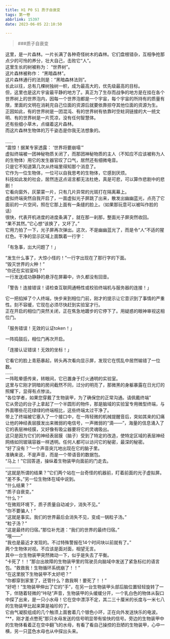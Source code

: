 ```yaml
---
title: H1 P0 S1 质子自衰变
tags: 第一卷
abbrlink: 15397
date: 2023-06-05 22:10:50

---
```


> ###质子自衰变

这里，是一片森林。一片长满了各种奇怪树木的森林。它们盘根错杂，互相争抢那点少的可怜的养分，壮大自己，击败它“人”。<br>
这里生长的树被称为： “世界树”。<br>
这片森林被称作： “黑暗森林”。<br>
这片森林通行的法则是：“黑暗森林法则”。<br>
长此以往，总有几棵树独树一帜，成为最高大的，优先级最高的目标。<br>
但，这里也是这片宇宙最平静的地方了。真正为了生存而战争的地方是在挂在各个世界树上的世界泡内，因每一个世界泡都是一个宇宙，每个宇宙的所持有的质量有限，里面的文明在消耗完自己位面的资源后就要依靠掠夺其他位面的资源为生。<br>
正因如此，有的世界树是一团混沌、有的世界树有依靠时空蛀洞链接的大一统文明、有的世界树是一片荒凉，没有任何智慧体。<br>
还有些细小草木，点缀着这片森林。<br>
而这片森林生物体的万千姿态是你我无法想象的。<br><br>
……<br>
“震惊！据某专家透露： ‘世界将要崩塌’”<br>
虚拟终端被一团神秘物质关闭了，而那团神秘物质的主人（不知应不应该被称为人的生物体）用它的发生器官叹了口气，居然还有细微电音。<br>
只是它不知道第几次从终端里得知那个消息了。<br>
它作为一位生物体，一位可以自我思考的生物体，它感到厌烦。<br>
科技如此发的社会，居然连这点谣言都无法杜绝，真是可悲，可以算作悲剧中的悲剧！<br>
它看向窗外，灰蒙蒙一片，只有几片异常的光斑打在隔离幕上。<br>
虚拟终端突然自我开启了，一面虚拟光子屏跳了出来，散发出幽幽蓝光，点亮了它面前的一片空间，照在它那上面有一条缝的脸上。（如果那玩意可以被叫作脸的话）<br>
很快，代表开机进度的进度条满了，就在那一刹那，整面光子屏突然收回。<br>
“果不其然。”它心想“该换了，又坏了。”<br>
它用力拍了一下，光子屏再次弹出。这次，不是幽幽蓝光了，而是令“人”不适的猩红色。干净的显示区域上面飘着一行字：

「有急事，出大问题了！」<br> 

“发生什么事了，大惊小怪的！”一行字出现在了那行字的下面。<br>
“毁灭世界的火种！”<br>
“你还在实验室吗？”<br>
一行发送成功静静的悬浮在屏幕中，许久都没有回音。

「警告！连接错误！请检查互联网通畅性或校验终端机与服务器的连接！」

它一把掐掉了个人终端，快步来到相位门前，刚才的提示让它意识到了事情的严重性。刻不容缓，它现在必须尽快赶到实验室才行。<br>
正在开启的相位门突然关闭，正在焦急地踱步的它停下了。用疑惑的眼神审视这相位门。<br>

「服务错误！无效的认证token！」<br>

一阵捣鼓后，相位门再次开启。<br>

「连接认证错误！无效的坐标！」<br>

它看它的脸上青筋暴起，转头再次看向显示屏，发现它在慌乱中居然输错了一位数。<br>
……<br>
一阵眩晕感传来，转眼间，它已置身于灯火通明的实验室。<br>
这里与它刚才阴暗的房间截然不同，过分的明亮了，那微黑的身躯暴露在日光灯的照耀下，显得有点惨淡。<br>
“各位学者，如果您穿戴了生物装甲，为了确保您的正常沟通。请佩戴终端”<br>
它从旁边的台子上拿起了一个半圆形的物件，那是脑域的实验室专用微型终端，与外面哪些花花绿绿的终端相比，这些终端太过干净了。<br>
带上了终端被它塞入了一个接口中，在一阵轻微的机械提醒音后，突如其来的幻痛让他的神经表层膜发出来微弱的电信号，一声微弱的“滴——”，海量的信息涌入了它的表层神经膜，又好像有吸尘器要将它的灵魂吸出。<br>
这只是因为它们的神经表层膜（脑子）受到了特定的改造，使特定区域的表层神经网络如同玻璃容器一样透明。任何人都可以访问它的秘密，最深的秘密。<br>
“好了没有？”一个声音突兀地出现在它的脑子里。<br>
准确来说，不是声音，而是一个带语音的数据包。<br>
“马上！”它回答道，操纵着生物装甲向面前的门走去。<br>
…………<br>
“这就是所谓的结果？”它们两个站在一台奇怪的机器前，盯着前面的光子虚拟屏。<br>
“差不多。”另一位生物体在域中说到。<br>
“什么结果？”<br>
“质子自衰变。”<br>
“什么？”<br>
“在微观环境下，质子质量自动减少，消失不见。”<br>
“你不要骗人！”<br>
“这就是事实。我们的世界最后会消失不见，变成一锅粒子汤。”<br>
“粒子汤？”<br>
“这是最终的归宿。”那位补充道：“我们的世界的最终归宿。”<br>
“哦——”<br>
“我也是最近才发现的。不过特殊警报在14个时间块以前就有了。”<br>
两个生物体对视。不应该是面对面，相望无言。<br>
其中一台生物装甲突然微动一下，似乎是失去了平衡。<br>
“卡死了！！”那台出故障的生物装甲里的驾驶员向脑域中发送了紧急标红的语言包。“救救我！生物循环系统崩了！！”<br>
“在这里脱下生物装甲不太好吧？”<br>
“你都穿到家里了，还管什么？救我啊！要死了！！”<br>
“好吧！”生物装甲伸出了它的“手”，在另一台生物装甲头部后脑位置轻轻旋转了一下，伴随着轻微的“咔哒”声音，生物装甲的头缓缓分开，一个乳白色的物体从裂口中探了出来，是一只小水母！它在空中漂浮不定，其二三十厘米的长度与一米七八的生物装甲比起来算是袖珍的了。<br>
它由气凝胶组成的几个触须上面套着几个银色小环，正在向外发送快乐的电波。<br>
“**，刚才差点憋死”那只水母发送的信号明显带有愉快的信号。旁边的生物装甲中的生物体看着正在空中翻飞的水母，有看了看自己操控的丑陋的生物装甲，心中一横，另一只蓝色水母也从中探出头来。<br>